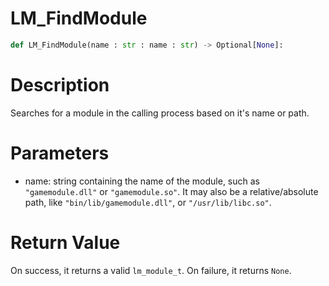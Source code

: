 # LM_FindModule

```python
def LM_FindModule(name : str : name : str) -> Optional[None]:
```

# Description

Searches for a module in the calling process based on it's name or path.

# Parameters

- name: string containing the name of the module, such as `"gamemodule.dll"` or `"gamemodule.so"`. It may also be a relative/absolute path, like `"bin/lib/gamemodule.dll"`, or `"/usr/lib/libc.so"`.

# Return Value

On success, it returns a valid `lm_module_t`. On failure, it returns `None`.

